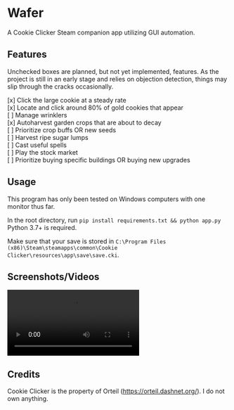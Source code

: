 # Wafer

A Cookie Clicker Steam companion app utilizing GUI automation.

## Features

Unchecked boxes are planned, but not yet implemented, features. As the project is still in an early stage and relies on objection detection, things may slip through the cracks occasionally.


[x] Click the large cookie at a steady rate  
[x] Locate and click around 80% of gold cookies that appear  
[ ] Manage wrinklers  
[x] Autoharvest garden crops that are about to decay  
[ ] Prioritize crop buffs OR new seeds  
[ ] Harvest ripe sugar lumps  
[ ] Cast useful spells  
[ ] Play the stock market  
[ ] Prioritize buying specific buildings OR buying new upgrades  

## Usage

This program has only been tested on Windows computers with one monitor thus far.

In the root directory, run
`pip install requirements.txt && python app.py`  
Python 3.7+ is required.

Make sure that your save is stored in `C:\Program Files (x86)\Steam\steamapps\common\Cookie Clicker\resources\app\save\save.cki`.

## Screenshots/Videos
![Golden cookie collection](https://i.imgur.com/t2mgBM0.mp4)

## Credits

Cookie Clicker is the property of Orteil (https://orteil.dashnet.org/). I do not own anything.

